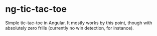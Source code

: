 # ng-tic-tac-toe
Simple tic-tac-toe in Angular. It mostly works by this point, though with absolutely zero frills (currently no win detection, for instance).
